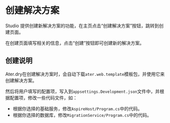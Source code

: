 # 创建解决方案

Studio 提供创建新解决方案的功能，在主页点击“创建解决方案”按钮，跳转到创建页面。

在创建页面填写相关的信息，点击“创建”按钮即可创建新的解决方案。


## 创建说明

Ater.dry在创建解决方案时，会自动下载`ater.web.template`模板包，并使用它来创建解决方案。

然后将用户填写的配置项，写入到`appsettings.Development.json`文件中，并根据配置项，修改一些代码文件，如：

- 根据你选择的基础服务，修改`AspireHost/Program.cs`中的代码。
- 根据你选择的数据库，修改`MigrationService/Program.cs`中的代码。
